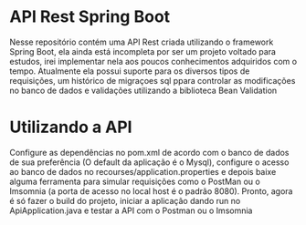 # API Rest Spring Boot

Nesse repositório contém uma API Rest criada utilizando o framework Spring Boot, ela ainda está incompleta por ser um projeto voltado para estudos, irei implementar nela aos poucos conhecimentos adquiridos com o tempo. Atualmente ela possui suporte para os diversos tipos de requisições, um histórico de migraçoes sql ppara controlar as modificações no banco de dados e validações utilizando a biblioteca Bean Validation

# Utilizando a API

Configure as dependências no pom.xml de acordo com o banco de dados de sua preferência (O default da aplicação é o Mysql),  configure o acesso ao banco de dados no recourses/application.properties e depois baixe alguma ferramenta para simular requisições como o PostMan ou o Imsomnia (a porta de acesso no local host é o padrão 8080). Pronto, agora é só fazer o build do projeto, iniciar a aplicação dando run no ApiApplication.java e testar a API com o Postman ou o Imsomnia
